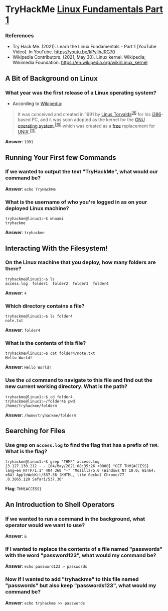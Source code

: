 # TryHackMe [Linux Fundamentals Part 1](https://www.tryhackme.com/room/linuxfundamentalspart1)
### References
* Try Hack Me. (2021). Learn the Linux Fundamentals - Part 1 [YouTube Video]. In YouTube. https://youtu.be/kPylihJRG70
* Wikipedia Contributors. (2021, May 30). Linux kernel. Wikipedia; Wikimedia Foundation. https://en.wikipedia.org/wiki/Linux_kernel
## A Bit of Background on Linux
### What year was the first release of a Linux operating system?
* According to [Wikipedia](https://en.wikipedia.org/wiki/Linux_kernel):
> It was conceived and created in 1991 by [Linus Torvalds](https://en.wikipedia.org/wiki/Linus_Torvalds)<sup>[[9]](https://en.wikipedia.org/wiki/Linux_kernel#cite_note-qqGYY-9)</sup> for his [i386](https://en.wikipedia.org/wiki/Intel_80386)-based PC, and it was soon adopted as the kernel for the [GNU operating system](https://en.wikipedia.org/wiki/GNU),<sup>[[10]](https://en.wikipedia.org/wiki/Linux_kernel#cite_note-2Ifyf-10)</sup> which was created as a [free](https://en.wikipedia.org/wiki/Free_software) replacement for [UNIX](https://en.wikipedia.org/wiki/UNIX).<sup>[[11]](https://en.wikipedia.org/wiki/Linux_kernel#cite_note-832_F.Supp._7902-11)</sup>

**Answer**: `1991`
## Running Your First few Commands
### If we wanted to output the text **"TryHackMe"**, what would our command be?
**Answer**: `echo TryHackMe`
### What is the username of who you're logged in as on your deployed Linux machine?
```
tryhackme@linux1:~$ whoami
tryhackme
```
**Answer**: `tryhackme`
## Interacting With the Filesystem!
### On the Linux machine that you deploy, how many folders are there?
```
tryhackme@linux1:~$ ls
access.log  folder1  folder2  folder3  folder4
```
**Answer**: `4`
### Which directory contains a file? 
```
tryhackme@linux1:~$ ls folder4
note.txt
```
**Answer**: `folder4`
### What is the contents of this file?
```
tryhackme@linux1:~$ cat folder4/note.txt
Hello World!
```
**Answer**: `Hello World!`
### Use the `cd` command to navigate to this file and find out the new current working directory. What is the path?
```
tryhackme@linux1:~$ cd folder4
tryhackme@linux1:~/folder4$ pwd
/home/tryhackme/folder4
```
**Answer**: `/home/tryhackme/folder4`
## Searching for Files
### Use grep on `access.log` to find the flag that has a prefix of `THM`. What is the flag?
```
tryhackme@linux1:~$ grep "THM*" access.log 
13.127.130.212 - - [04/May/2021:08:35:26 +0000] "GET THM{ACCESS} lang=en HTTP/1.1" 404 360 "-" "Mozilla/5.0 (Windows NT 10.0; Win64; x64) AppleWebKit/537.36 (KHTML, like Gecko) Chrome/77
.0.3865.120 Safari/537.36"
```
**Flag**: `THM{ACCESS}`
## An Introduction to Shell Operators
### If we wanted to run a command in the background, what operator would we want to use?
**Answer**: `&`
### If I wanted to replace the contents of a file named "passwords" with the word "password123", what would my command be?
**Answer**: `echo password123 > passwords`
### Now if I wanted to add "tryhackme" to this file named "passwords" but also keep "passwords123", what would my command be?
**Answer**: `echo tryhackme >> passwords`


